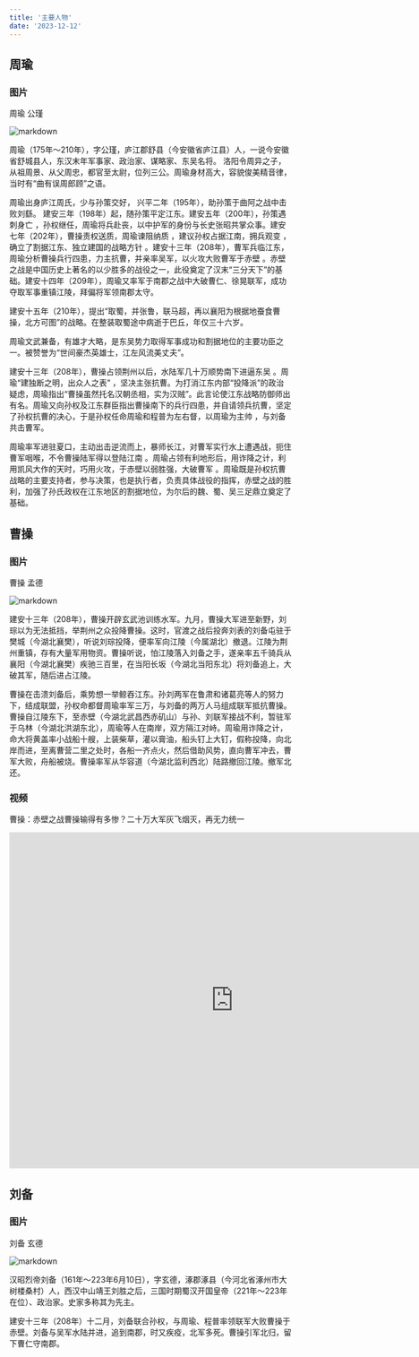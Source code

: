 ```yaml
---
title: '主要人物'
date: '2023-12-12'
---
```


## 周瑜

### 图片

周瑜 公瑾

![markdown](/images/6.jpg)

 周瑜（175年～210年），字公瑾，庐江郡舒县（今安徽省庐江县）人，一说今安徽省舒城县人，东汉末年军事家、政治家、谋略家、东吴名将。 洛阳令周异之子，从祖周景、从父周忠，都官至太尉，位列三公。周瑜身材高大，容貌俊美精音律，当时有“曲有误周郎顾”之语。

周瑜出身庐江周氏，少与孙策交好， 兴平二年（195年），助孙策于曲阿之战中击败刘繇。 建安三年（198年）起，随孙策平定江东。建安五年（200年），孙策遇刺身亡 ，孙权继任，周瑜将兵赴丧，以中护军的身份与长史张昭共掌众事。建安七年（202年），曹操责权送质，周瑜谏阻纳质 ，建议孙权占据江南，拥兵观变 ，确立了割据江东、独立建国的战略方针 。建安十三年（208年），曹军兵临江东，周瑜分析曹操兵行四患，力主抗曹，并亲率吴军，以火攻大败曹军于赤壁 。赤壁之战是中国历史上著名的以少胜多的战役之一，此役奠定了汉末“三分天下”的基础。建安十四年（209年），周瑜又率军于南郡之战中大破曹仁、徐晃联军，成功夺取军事重镇江陵，拜偏将军领南郡太守。 

建安十五年（210年），提出“取蜀，并张鲁，联马超，再以襄阳为根据地蚕食曹操，北方可图”的战略。在整装取蜀途中病逝于巴丘，年仅三十六岁。

周瑜文武兼备，有雄才大略，是东吴势力取得军事成功和割据地位的主要功臣之一。被赞誉为“世间豪杰英雄士，江左风流美丈夫”。
 
 
 建安十三年（208年），曹操占领荆州以后，水陆军几十万顺势南下进逼东吴 。周瑜“建独断之明，出众人之表” ，坚决主张抗曹。为打消江东内部“投降派”的政治疑虑，周瑜指出“曹操虽然托名汉朝丞相，实为汉贼”。此言论使江东战略防御师出有名。周瑜又向孙权及江东群臣指出曹操南下的兵行四患，并自请领兵抗曹，坚定了孙权抗曹的决心，于是孙权任命周瑜和程普为左右督，以周瑜为主帅 ，与刘备共击曹军。

周瑜率军进驻夏口，主动出击逆流而上，暴师长江，对曹军实行水上遭遇战，扼住曹军咽喉，不令曹操陆军得以登陆江南 。周瑜占领有利地形后，用诈降之计，利用凯风大作的天时，巧用火攻，于赤壁以弱胜强，大破曹军 。周瑜既是孙权抗曹战略的主要支持者，参与决策，也是执行者，负责具体战役的指挥，赤壁之战的胜利，加强了孙氏政权在江东地区的割据地位，为尔后的魏、蜀、吴三足鼎立奠定了基础。

## 曹操

### 图片

曹操  孟德

![markdown](/images/7.jpg)

建安十三年（208年），曹操开辟玄武池训练水军。九月，曹操大军进至新野，刘琮以为无法抵挡，举荆州之众投降曹操。这时，官渡之战后投奔刘表的刘备屯驻于樊城（今湖北襄樊），听说刘琮投降，便率军向江陵（今属湖北）撤退。江陵为荆州重镇，存有大量军用物资。曹操听说，怕江陵落入刘备之手，遂亲率五千骑兵从襄阳（今湖北襄樊）疾驰三百里，在当阳长坂（今湖北当阳东北）将刘备追上，大破其军，随后进占江陵。

曹操在击溃刘备后，乘势想一举鲸吞江东。孙刘两军在鲁肃和诸葛亮等人的努力下，结成联盟，孙权命都督周瑜率军三万，与刘备的两万人马组成联军抵抗曹操。曹操自江陵东下，至赤壁（今湖北武昌西赤矶山）与孙、刘联军接战不利，暂驻军于乌林（今湖北洪湖东北），周瑜等人在南岸，双方隔江对峙。周瑜用诈降之计，命大将黄盖率小战船十艘，上装柴草，灌以膏油，船头钉上大钉，假称投降，向北岸而进，至离曹营二里之处时，各船一齐点火，然后借助风势，直向曹军冲去，曹军大败，舟船被烧。曹操率军从华容道（今湖北监利西北）陆路撤回江陵。撤军北还。

### 视频

曹操：赤壁之战曹操输得有多惨？二十万大军灰飞烟灭，再无力统一

<iframe src="https://www.bilibili.com/video/BV1he411j7Kb?t=69.0" scrolling="no" border="0" frameborder="no" framespacing="0" allowfullscreen="true" width="800px" height="600px"> </iframe>

## 刘备

### 图片

刘备  玄德

![markdown](/images/8.jpg)

汉昭烈帝刘备（161年～223年6月10日），字玄德，涿郡涿县（今河北省涿州市大树楼桑村）人，西汉中山靖王刘胜之后，三国时期蜀汉开国皇帝（221年～223年在位）、政治家。史家多称其为先主。

建安十三年（208年）十二月，刘备联合孙权，与周瑜、程普率领联军大败曹操于赤壁。刘备与吴军水陆并进，追到南郡，时又疾疫，北军多死。曹操引军北归，留下曹仁守南郡。